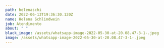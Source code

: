 ```yaml
---
path: helenaschi
date: 2022-06-13T19:36:30.120Z
name: Helena Schlindwein
job: Atendimento
about: " "
black_image: /assets/whatsapp-image-2022-05-30-at-20.08.47-3-1-.jpeg
image: /assets/whatsapp-image-2022-05-30-at-20.08.47-3-1-.jpeg
---
```

